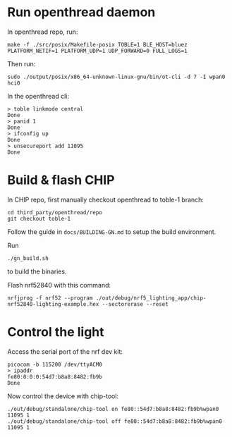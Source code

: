 # Run openthread daemon

In openthread repo, run:

```
make -f ./src/posix/Makefile-posix TOBLE=1 BLE_HOST=bluez PLATFORM_NETIF=1 PLATFORM_UDP=1 UDP_FORWARD=0 FULL_LOGS=1
```

Then run:

```
sudo ./output/posix/x86_64-unknown-linux-gnu/bin/ot-cli -d 7 -I wpan0 hci0
```

In the openthread cli:

```
> toble linkmode central
Done
> panid 1
Done
> ifconfig up
Done
> unsecureport add 11095
Done

```

# Build & flash CHIP

In CHIP repo, first manually checkout openthread to toble-1 branch:

```
cd third_party/openthread/repo
git checkout toble-1
```

Follow the guide in `docs/BUILDING-GN.md` to setup the build environment.

Run
```
./gn_build.sh
```
to build the binaries.

Flash nrf52840 with this command:

```
nrfjprog -f nrf52 --program ./out/debug/nrf5_lighting_app/chip-nrf52840-lighting-example.hex --sectorerase --reset
```

# Control the light

Access the serial port of the nrf dev kit:
```
picocom -b 115200 /dev/ttyACM0
> ipaddr
fe80:0:0:0:54d7:b8a8:8482:fb9b
Done
```

Now control the device with chip-tool:
```
./out/debug/standalone/chip-tool on fe80::54d7:b8a8:8482:fb9b%wpan0 11095 1
./out/debug/standalone/chip-tool off fe80::54d7:b8a8:8482:fb9b%wpan0 11095 1
```
